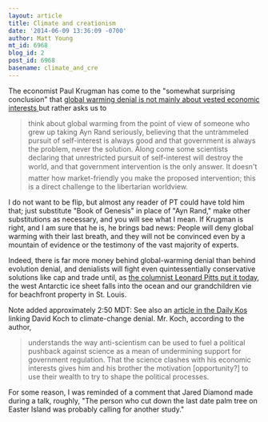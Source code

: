```yaml
---
layout: article
title: Climate and creationism
date: '2014-06-09 13:36:09 -0700'
author: Matt Young
mt_id: 6968
blog_id: 2
post_id: 6968
basename: climate_and_cre
---
```

The economist Paul Krugman has come to the "somewhat surprising conclusion" that [ global warming denial is not mainly about vested economic interests ](http://www.nytimes.com/2014/06/09/opinion/krugman-interests-ideology-and-climate.html) but rather asks us to

> think about global warming from the point of view of someone who grew up taking Ayn Rand seriously, believing that the untrammeled pursuit of self-interest is always good and that government is always the problem, never the solution. Along come some scientists declaring that unrestricted pursuit of self-interest will destroy the world, and that government intervention is the only answer. It doesn&#39;t matter how market-friendly you make the proposed intervention; this is a direct challenge to the libertarian worldview.

I do not want to be flip, but almost any reader of PT could have told him that; just substitute "Book of Genesis" in place of "Ayn Rand," make other substitutions as necessary, and you will see what I mean. If Krugman is right, and I am sure that he is, he brings bad news: People will deny global warming with their last breath, and they will not be convinced even by a mountain of evidence or the testimony of the vast majority of experts.

Indeed, there is far more money behind global-warming denial than behind evolution denial, and denialists will fight even quintessentially conservative solutions like cap and trade until, as [the columnist Leonard Pitts put it today](http://www.miamiherald.com/2014/06/03/4156267/on-climate-change-obamas-action.html), the west Antarctic ice sheet falls into the ocean and our grandchildren vie for beachfront property in St. Louis.

Note added approximately 2:50 MDT:  See also an [article in the Daily Kos](http://www.dailykos.com/story/2014/06/09/1305502/-Krugman-examines-the-real-opposition-to-acting-on-global-climate-change) linking David Koch to climate-change denial. Mr. Koch, according to the author,

> understands the way anti-scientism can be used to fuel a political pushback against science as a mean of undermining support for government regulation.  That the science clashes with his economic interests gives him and his brother the motivation \[opportunity?\] to use their wealth to try to shape the political processes.

For some reason, I was reminded of a comment that Jared Diamond made during a talk, roughly, "The person who cut down the last date palm tree on Easter Island was probably calling for another study."
